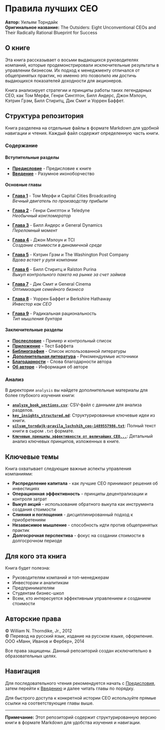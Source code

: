 # Правила лучших CEO

**Автор:** Уильям Торндайк  
**Оригинальное название:** The Outsiders: Eight Unconventional CEOs and Their Radically Rational Blueprint for Success

## О книге

Эта книга рассказывает о восьми выдающихся руководителях компаний, которые продемонстрировали исключительные результаты в управлении бизнесом. Их подход к менеджменту отличался от общепринятых практик, но именно это позволило им достичь выдающихся показателей доходности для акционеров.

Книга анализирует стратегии и принципы работы таких легендарных CEO, как Том Мерфи, Генри Синглтон, Билл Андерс, Джон Мэлоун, Кэтрин Грэм, Билл Стиритц, Дик Смит и Уоррен Баффет.

## Структура репозитория

Книга разделена на отдельные файлы в формате Markdown для удобной навигации и чтения. Каждый файл содержит определенную часть книги.

### Содержание

#### Вступительные разделы

- **[Предисловие](chapters/preface.md)** - Предисловие к книге
- **[Введение](chapters/introduction.md)** - Разумное иконоборчество

#### Основные главы

- **[Глава 1](chapters/chapter_01.md)** - Том Мерфи и Capital Cities Broadcasting  
  *Вечный двигатель по производству прибыли*

- **[Глава 2](chapters/chapter_02.md)** - Генри Синглтон и Teledyne  
  *Необычный конгломератор*

- **[Глава 3](chapters/chapter_03.md)** - Билл Андерс и General Dynamics  
  *Переломный момент*

- **[Глава 4](chapters/chapter_04.md)** - Джон Мэлоун и TCI  
  *Создание стоимости в динамичной среде*

- **[Глава 5](chapters/chapter_05.md)** - Кэтрин Грэм и The Washington Post Company  
  *Вдова встает у руля компании*

- **[Глава 6](chapters/chapter_06.md)** - Билл Стиритц и Ralston Purina  
  *Выкуп контрольного пакета на рынке за счет займов*

- **[Глава 7](chapters/chapter_07.md)** - Дик Смит и General Cinema  
  *Оптимизация семейного бизнеса*

- **[Глава 8](chapters/chapter_08.md)** - Уоррен Баффет и Berkshire Hathaway  
  *Инвестор как CEO*

- **[Глава 9](chapters/chapter_09.md)** - Радикальная рациональность  
  *Тип мышления бунтаря*

#### Заключительные разделы

- **[Послесловие](chapters/epilogue.md)** - Пример и контрольный список
- **[Приложение](chapters/appendix.md)** - Тест Баффета
- **[Библиография](chapters/bibliography.md)** - Список использованной литературы
- **[Дополнительная литература](chapters/further_reading.md)** - Рекомендуемые источники
- **[Благодарности](chapters/acknowledgments.md)** - Слова благодарности автора
- **[Об авторе](chapters/about_author.md)** - Информация об авторе

### Анализ

В директории `analysis` вы найдете дополнительные материалы для более глубокого изучения книги:

- **[`analyze_book_sections.csv`](analysis/analyze_book_sections.csv)**: CSV-файл с данными для анализа разделов.
- **[`key_insights_structured.md`](analysis/key_insights_structured.md)**: Структурированные ключевые идеи из книги.
- **[`uilyam_torndajk-pravila_luchshih_ceo-1489557986.txt`](analysis/uilyam_torndajk-pravila_luchshih_ceo-1489557986.txt)**: Полный текст книги в сыром `.txt` формате.
- **[`Ключевые принципы эффективности от величайших CEO...`](analysis/Ключевые%20принципы%20эффективности%20от%20величайших%20CEO_%20Анализ%20книги%20Уильяма%20Торндайка%20_Правила%20лучших%20CEO_.md)**: Детальный анализ ключевых принципов, изложенных в книге.

## Ключевые темы

Книга охватывает следующие важные аспекты управления компаниями:

- **Распределение капитала** - как лучшие CEO принимают решения об инвестициях
- **Операционная эффективность** - принципы децентрализации и контроля затрат
- **Выкуп акций** - использование обратного выкупа как инструмента создания стоимости
- **Слияния и поглощения** - дисциплинированный подход к приобретениям
- **Независимое мышление** - способность идти против общепринятых практик
- **Долгосрочная перспектива** - фокус на создании стоимости в долгосрочном периоде

## Для кого эта книга

Книга будет полезна:

- Руководителям компаний и топ-менеджерам
- Инвесторам и аналитикам
- Предпринимателям
- Студентам бизнес-школ
- Всем, кто интересуется эффективным управлением и созданием стоимости

## Авторские права

© William N. Thorndike, Jr., 2012  
© Перевод на русский язык, издание на русском языке, оформление. ООО «Манн, Иванов и Фербер», 2014

Все права защищены. Данный репозиторий создан исключительно в образовательных целях.

## Навигация

Для последовательного чтения рекомендуется начать с [Предисловия](chapters/preface.md), затем перейти к [Введению](chapters/introduction.md) и далее читать главы по порядку.

Для быстрого доступа к конкретной истории CEO используйте прямые ссылки на соответствующие главы выше.

---

**Примечание:** Этот репозиторий содержит структурированную версию книги в формате Markdown для удобства изучения и навигации.

